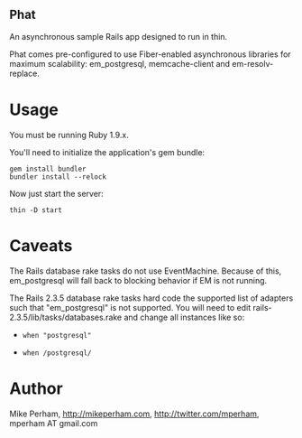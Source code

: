 Phat
----------

An asynchronous sample Rails app designed to run in thin.

Phat comes pre-configured to use Fiber-enabled asynchronous libraries for maximum scalability:
em_postgresql, memcache-client and em-resolv-replace.

Usage
==========

You must be running Ruby 1.9.x.

You'll need to initialize the application's gem bundle:

    gem install bundler
    bundler install --relock

Now just start the server:

    thin -D start

Caveats
===========

The Rails database rake tasks do not use EventMachine.  Because of this, em_postgresql
will fall back to blocking behavior if EM is not running.

The Rails 2.3.5 database rake tasks hard code the supported list of adapters such that
"em_postgresql" is not supported.  You will need to edit rails-2.3.5/lib/tasks/databases.rake
and change all instances like so:

-     when "postgresql"
+     when /postgresql/


Author
==========

Mike Perham, http://mikeperham.com, http://twitter.com/mperham, mperham AT gmail.com